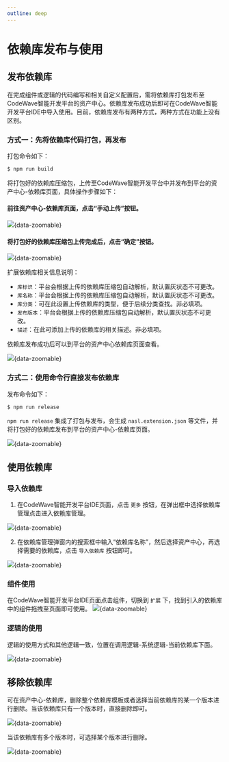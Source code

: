 ```yaml
---
outline: deep
---
```


# 依赖库发布与使用

## 发布依赖库
在完成组件或逻辑的代码编写和相关自定义配置后，需将依赖库打包发布至CodeWave智能开发平台的资产中心。依赖库发布成功后即可在CodeWave智能开发平台IDE中导⼊使⽤。目前，依赖库发布有两种方式，两种方式在功能上没有区别。

### 方式一：先将依赖库代码打包，再发布

打包命令如下：

```sh
$ npm run build
```

将打包好的依赖库压缩包，上传⾄CodeWave智能开发平台中并发布到平台的资产中心-依赖库页面，具体操作步骤如下：

#### 前往资产中心-依赖库页面，点击“手动上传”按钮。

![](/images/upload1.png){data-zoomable}

#### 将打包好的依赖库压缩包上传完成后，点击“确定”按钮。

![](/images/upload2.png){data-zoomable}

扩展依赖库相关信息说明：

* `库标识`：平台会根据上传的依赖库压缩包自动解析，默认置灰状态不可更改。
* `库名称`：平台会根据上传的依赖库压缩包自动解析，默认置灰状态不可更改。
* `库分类`：可在此设置上传依赖库的类型，便于后续分类查找。非必填项。
* `发布版本`：平台会根据上传的依赖库压缩包自动解析，默认置灰状态不可更改。
* `描述`：在此可添加上传的依赖库的相关描述。非必填项。

依赖库发布成功后可以到平台的资产中心依赖库页面查看。

![](/images/assets-view1.png){data-zoomable}

### 方式二：使用命令行直接发布依赖库

发布命令如下：

```sh
$ npm run release
```

`npm run release` 集成了打包与发布，会⽣成 `nasl.extension.json` 等文件，并将打包好的依赖库发布到平台的资产中⼼-依赖库页面。

![](/images/assets-view1.png){data-zoomable}

## 使用依赖库

### 导入依赖库

1. 在CodeWave智能开发平台IDE页面，点击 `更多` 按钮，在弹出框中选择依赖库管理点击进入依赖库管理。

![](/images/lib1.png){data-zoomable}

2. 在依赖库管理弹窗内的搜索框中输入“依赖库名称”，然后选择资产中心，再选择需要的依赖库，点击 `导入依赖库` 按钮即可。

![](/images/lib2.png){data-zoomable}

### 组件使用

在CodeWave智能开发平台IDE页面点击组件，切换到 `扩展` 下，找到引入的依赖库中的组件拖拽至页面即可使用。
![](/images/lib3.png){data-zoomable}


### 逻辑的使用

逻辑的使用方式和其他逻辑一致，位置在调用逻辑-系统逻辑-当前依赖库下面。

![](/images/lib4.png){data-zoomable}


## 移除依赖库

可在资产中⼼-依赖库，删除整个依赖库模板或者选择当前依赖库的某⼀个版本进⾏删除。当该依赖库只有一个版本时，直接删除即可。

![](/images/rlib1.png){data-zoomable}


当该依赖库有多个版本时，可选择某个版本进行删除。

![](/images/rlib2.png){data-zoomable}
